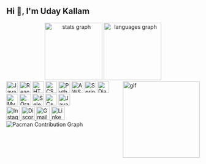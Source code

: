 <h2 align="left">Hi 👋, I'm Uday Kallam</h2>

<div align="center">
  <img src="https://github-readme-stats.vercel.app/api?username=udaykallam&show_icons=true&include_all_commits=true&count_private=true&theme=dracula" height="150" alt="stats graph" />
  <img src="https://github-readme-stats.vercel.app/api/top-langs?username=udaykallam&layout=compact&card_width=320&langs_count=5&theme=dracula" height="150" alt="languages graph" />
</div>

<img align="right" height="200" src="https://media4.giphy.com/media/78XCFBGOlS6keY1Bil/giphy.gif" alt="gif" />

<div align="left">
  <img src="https://cdn.jsdelivr.net/gh/devicons/devicon/icons/javascript/javascript-original.svg" height="30" alt="JavaScript" />
  <img src="https://cdn.jsdelivr.net/gh/devicons/devicon/icons/react/react-original.svg" height="30" alt="React" />
  <img src="https://cdn.jsdelivr.net/gh/devicons/devicon/icons/html5/html5-original.svg" height="30" alt="HTML5" />
  <img src="https://cdn.jsdelivr.net/gh/devicons/devicon/icons/css3/css3-original.svg" height="30" alt="CSS3" />
  <img src="https://cdn.jsdelivr.net/gh/devicons/devicon/icons/python/python-original.svg" height="30" alt="Python" />
  <img src="https://cdn.jsdelivr.net/gh/devicons/devicon/icons/amazonwebservices/amazonwebservices-original.svg" height="30" alt="AWS" />
  <img src="https://cdn.jsdelivr.net/gh/devicons/devicon/icons/spring/spring-original.svg" height="30" alt="Spring" />
  <img src="https://cdn.jsdelivr.net/gh/devicons/devicon/icons/django/django-plain.svg" height="30" alt="Django" />
  <img src="https://cdn.jsdelivr.net/gh/devicons/devicon/icons/mysql/mysql-original.svg" height="30" alt="MySQL" />
  <img src="https://cdn.jsdelivr.net/gh/devicons/devicon/icons/oracle/oracle-original.svg" height="30" alt="Oracle" />
  <img src="https://cdn.jsdelivr.net/gh/devicons/devicon/icons/selenium/selenium-original.svg" height="30" alt="Selenium" />
  <img src="https://cdn.jsdelivr.net/gh/devicons/devicon/icons/cplusplus/cplusplus-original.svg" height="30" alt="C++" />
  <img src="https://cdn.jsdelivr.net/gh/devicons/devicon/icons/java/java-original.svg" height="30" alt="Java" />
</div>

<div align="left">
  <a href="https://www.instagram.com/uday_kallam/" target="_blank">
    <img src="https://img.shields.io/badge/Instagram-%23E4405F.svg?&style=for-the-badge&logo=instagram&logoColor=white" height="35" alt="Instagram" />
  </a>
  <a href="https://discord.com/users/698160739235397692" target="_blank">
    <img src="https://img.shields.io/badge/Discord-%237289DA.svg?&style=for-the-badge&logo=discord&logoColor=white" height="35" alt="Discord" />
  </a>
  <a href="mailto:udayreddykallam@gmail.com" target="_blank">
    <img src="https://img.shields.io/badge/Gmail-D14836?style=for-the-badge&logo=gmail&logoColor=white" height="35" alt="Gmail" />
  </a>
  <a href="https://www.linkedin.com/in/uday-kallam-bb1124256/" target="_blank">
    <img src="https://img.shields.io/badge/LinkedIn-%230077B5.svg?&style=for-the-badge&logo=linkedin&logoColor=white" height="35" alt="LinkedIn" />
  </a>
</div>

<picture>
  <source media="(prefers-color-scheme: dark)" srcset="https://raw.githubusercontent.com/udaykallam/udaykallam/output/pacman-contribution-graph-dark.svg">
  <source media="(prefers-color-scheme: light)" srcset="https://raw.githubusercontent.com/udaykallam/udaykallam/output/pacman-contribution-graph.svg">
  <img alt="Pacman Contribution Graph" src="https://raw.githubusercontent.com/udaykallam/udaykallam/output/pacman-contribution-graph.svg">
</picture>
